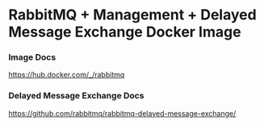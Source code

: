 # RabbitMQ + Management + Delayed Message Exchange Docker Image

### Image Docs
https://hub.docker.com/_/rabbitmq

### Delayed Message Exchange Docs
https://github.com/rabbitmq/rabbitmq-delayed-message-exchange/
